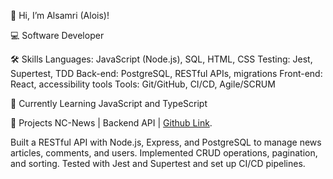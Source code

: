 👋 Hi, I’m Alsamri (Alois)!

💻  Software Developer 

🛠️ Skills
Languages: JavaScript (Node.js), SQL, HTML, CSS
Testing: Jest, Supertest, TDD
Back-end: PostgreSQL, RESTful APIs, migrations
Front-end: React, accessibility tools
Tools: Git/GitHub, CI/CD, Agile/SCRUM

🌱 Currently Learning
JavaScript and TypeScript

🚀 Projects
NC-News | Backend API | [Github Link](https://github.com/Alsamri/nc_project_news).

Built a RESTful API with Node.js, Express, and PostgreSQL to manage news articles, comments, and users.
Implemented CRUD operations, pagination, and sorting.
Tested with Jest and Supertest and set up CI/CD pipelines.

<!---
Alsamri/Alsamri is a ✨ special ✨ repository because its `README.md` (this file) appears on your GitHub profile.
You can click the Preview link to take a look at your changes.
--->

